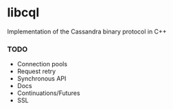 libcql
======

Implementation of the Cassandra binary protocol in C++

### TODO
- Connection pools
- Request retry
- Synchronous API
- Docs
- Continuations/Futures
- SSL
